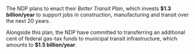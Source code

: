 The NDP plans to enact their _Better Transit Plan_, which invests **$1.3 billion/year** to support jobs in construction, manufacturing and transit over the next 20 years. 

Alongside this plan, the NDP have committed to transferring an additional cent of federal gas-tax funds to municipal transit infrastructure, which amounts to **$1.5 billion/year**.
